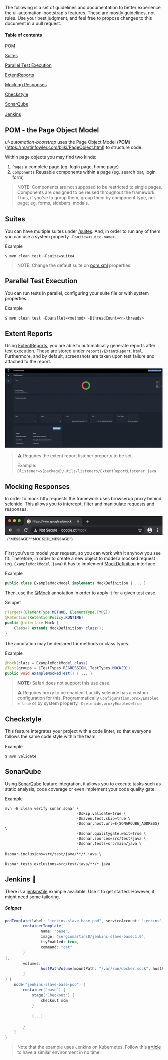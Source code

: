 The following is a set of guidelines and documentation to better experience the ui-automation-bootstrap's features. 
These are mostly guidelines, not rules. Use your best judgment, and feel free to propose changes to this document in a pull request.

#### Table of contents

[POM](#pom---the-page-object-model)

[Suites](#suites)

[Parallel Test Execution](#parallel-test-execution)

[ExtentReports](#extent-reports)

[Mocking Responses](#mocking-responses)

[Checkstyle](#checkstyle)

[SonarQube](#sonarqube)

[Jenkins](#jenkins-)

## POM - the Page Object Model
*ui-automation-bootstrap* uses the Page Object Model (**POM**) (https://martinfowler.com/bliki/PageObject.html) to structure code.

Within page objects you may find two kinds:
1. `Pages` a complete page (eg. login page, home page)
1. `Components` Reusable components within a page (eg. search bar, login form)

> NOTE: Components are not supposed to be restricted to single pages. Components are designed to be reused throughout the framework. 
> Thus, if you've to group them, group them by component type, not page; eg. forms, sidebars, modals.

## Suites
You can have multiple suites under [/suites](../src/test/resources/suites). And, in order to run any of them you can use a system property `-Dsuite=<suite-name>`.

Example
```shell script
$ mvn clean test -Dsuite=suiteA
```

> NOTE: Change the default suite on [pom.xml](../pom.xml) properties.

## Parallel Test Execution
You can run tests in parallel, configuring your suite file or with system properties.
 
Example
 ```shell script
$ mvn clean test -Dparallel=<method> -DthreadCount=<n-threads>
```

## Extent Reports
Using [ExtentReports](https://extentreports.com/), you are able to automatically generate reports after test execution. These are stored under `reports/ExtentReport.html`. 
Furthermore, and by default, screenshots are taken upon test failure and attached to the report.

![](img/reports.gif)

> ⚠️ Requires the extent report listener property to be set.
>
> Example: `-Dlistener=${package}/utils/listeners/ExtentReportListener.java`

## Mocking Responses
In order to mock http requests the framework uses browserup proxy behind selenide. This allows you to intercept, filter and manipulate requests and responses.

![](img/mocked_response.png)

First you've to model your request, so you can work with it anyhow you see fit. 
Therefore, in order to create a new object to model a mocked request (eg. `ExampleMockModel.java`) it has to implement [MockDefinition](../src/test/java/io/company/utils/mocks/MockDefinition.java) interface.

Example
````java
public class ExampleMockModel implements MockDefinition { ... }
````

Then, use the [@Mock](../src/test/java/io/company/utils/mocks/Mock.java) annotation in order to apply it for a given test case.

Snippet
```java
@Target({ElementType.METHOD, ElementType.TYPE})
@Retention(RetentionPolicy.RUNTIME)
public @interface Mock {
    Class<? extends MockDefinition> clazz();
}
```

The annotation may be declared for methods or class types.

Example
````java
@Mock(clazz = ExampleMockModel.class)
@Test(groups = {TestTypes.REGRESSION, TestTypes.MOCKED})
public void exampleMockedTest() { ... }
````

> **NOTE:** Safari does not support this use case.
>
> ⚠️ Requires proxy to be enabled. Luckily selenide has a custom configuration for this.
> Programmatically `Configuration.proxyEnabled = true` or by system property `-Dselenide.proxyEnabled=true`

## Checkstyle
This feature integrates your project with a code linter, so that everyone follows the same code style within the team. 

Example
```shell script
$ mvn validate
```
 
## SonarQube
Using [SonarQube](https://www.sonarqube.org/) feature integration, it allows you to execute tasks such as static analysis, code coverage or even implement your code quality gate.

Example
```shell script
mvn -B clean verify sonar:sonar \
                                -Dskip.validate=true \
                                -Dmaven.test.skip=true \
                                -Dsonar.host.url=${SONARQUBE_ADDRESS} \
                                -Dsonar.qualitygate.wait=true \
                                -Dsonar.sources=src/test/java \
                                -Dsonar.tests=src/main/java \
                                -Dsonar.inclusions=src/test/java/**/*.java \
                                -Dsonar.tests.exclusions=src/test/java/**/*.java
```

## Jenkins 🤖
There is a [jenkinsfile](../Jenkinsfile) example available. Use it to get started. However, it might need some tailoring.

##### Snippet
```groovy
podTemplate(label: "jenkins-slave-base-pod", serviceAccount: "jenkins", containers: [
        containerTemplate(
                name: "base",
                image: "sergiomartins8/jenkins-slave-base:1.0",
                ttyEnabled: true,
                command: "cat"
        )
],
        volumes: [
                hostPathVolume(mountPath: "/var/run/docker.sock", hostPath: "/var/run/docker.sock")
        ]
) {
    node("jenkins-slave-base-pod") {
        container("base") {
            stage("Checkout") {
                checkout scm
            }
    
            (...)

        }
    }
}
```

> Note that the example uses Jenkins on Kubernetes. Follow this [article](https://medium.com/@sergiomartins8/highly-scalable-jenkins-on-minikube-8cc289a31850) to have a similar environment in no time!
